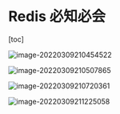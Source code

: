 # Redis 必知必会

[toc]

![image-20220309210454522](https://s2.loli.net/2022/03/09/CgnZGAFNmfOL1p8.png)

![image-20220309210507865](C:\Users\HK意境\AppData\Roaming\Typora\typora-user-images\image-20220309210507865.png)

![image-20220309210720361](C:\Users\HK意境\AppData\Roaming\Typora\typora-user-images\image-20220309210720361.png)

![image-20220309211225058](C:\Users\HK意境\AppData\Roaming\Typora\typora-user-images\image-20220309211225058.png)